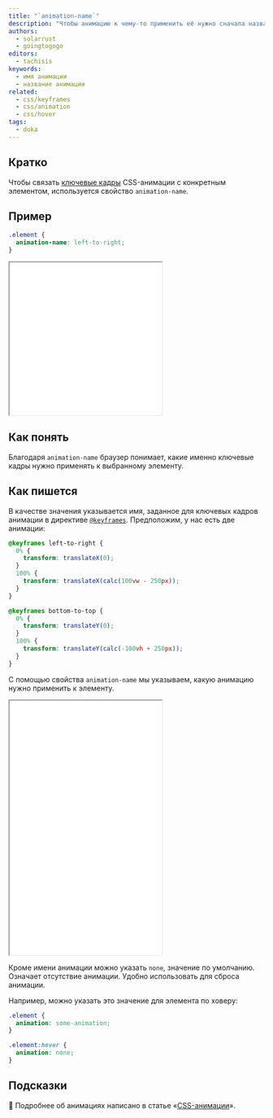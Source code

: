 ```yaml
---
title: "`animation-name`"
description: "Чтобы анимацию к чему-то применить её нужно сначала назвать."
authors:
  - solarrust
  - goingtogogo
editors:
  - tachisis
keywords:
  - имя анимации
  - название анимации
related:
  - css/keyframes
  - css/animation
  - css/hover
tags:
  - doka
---
```


## Кратко

Чтобы связать [ключевые кадры](/css/keyframes/) CSS-анимации с конкретным элементом, используется свойство `animation-name`.

## Пример

```css
.element {
  animation-name: left-to-right;
}
```

<iframe title="Слева направо — animation-name — Дока" src="demos/default/" height="300"></iframe>

## Как понять

Благодаря `animation-name` браузер понимает, какие именно ключевые кадры нужно применять к выбранному элементу.

## Как пишется

В качестве значения указывается имя, заданное для ключевых кадров анимации в директиве [`@keyframes`](/css/keyframes/). Предположим, у нас есть две анимации:

```css
@keyframes left-to-right {
  0% {
    transform: translateX(0);
  }
  100% {
    transform: translateX(calc(100vw - 250px));
  }
}

@keyframes bottom-to-top {
  0% {
    transform: translateY(0);
  }
  100% {
    transform: translateY(calc(-100vh + 250px));
  }
}
```

С помощью свойства `animation-name` мы указываем, какую анимацию нужно применить к элементу.

<iframe title="Применяем разные названия анимаций — animation-name — Дока" src="demos/multiple/" height="500"></iframe>

Кроме имени анимации можно указать `none`, значение по умолчанию. Означает отсутствие анимации. Удобно использовать для сброса анимации.

Например, можно указать это значение для элемента по ховеру:

```css
.element {
  animation: some-animation;
}

.element:hover {
  animation: none;
}
```

## Подсказки

<aside>

🦄 Подробнее об анимациях написано в статье «[CSS-анимации](/css/animation/)».

</aside>
